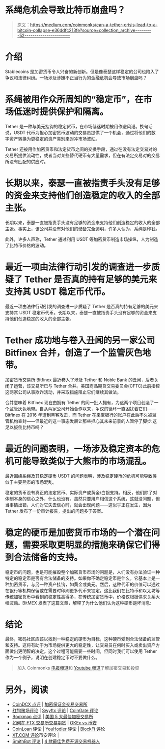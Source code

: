 # 系绳危机会导致比特币崩盘吗？

> 原文：<https://medium.com/coinmonks/can-a-tether-crisis-lead-to-a-bitcoin-collapse-e36ddfc213fe?source=collection_archive---------52----------------------->

# 介绍

Stablecoins 是加密货币令人兴奋的新创新。但是像泰瑟这样稳定的公司也陷入了争议和法律纠纷。一场涉及涉嫌不正当行为的金融危机会导致市场崩盘吗？

# 系绳被用作众所周知的“稳定币”，在市场低迷时提供保护和隔离。

Tether 是一种与美元挂钩的稳定货币，在市场低迷时期被用作避风港。换句话说，USDT 代币为担心加密货币波动的交易员提供了一个机会，通过将他们的数字资产转换为更稳定的资产类别来对冲市场波动。

Tether 还被用作加密货币和法定货币之间的交换手段，通过在没有法定交易对的交易所提供流动性，或者当对某些替代硬币有大量需求，但在有法定交易对的交易所没有匹配的供应时。

# 长期以来，泰瑟一直被指责手头没有足够的资金来支持他们创造稳定的收入的全部主张。

长期以来，泰瑟一直被指责手头没有足够的资金来支持他们创造稳定的收入的全部主张。事实上，该公司并没有对他们的储备完全透明，许多人认为，系绳是印钱。

此外，许多人声称，Tether 通过利用 USDT 等加密货币制造市场操纵，人为制造了比特币价格的波动。

# 最近一项由法律行动引发的调查进一步质疑了 Tether 是否真的持有足够的美元来支持其 USDT 稳定币代币。

最近一项由法律行动引发的调查进一步质疑了 Tether 是否真的持有足够的美元来支持其 USDT 稳定币代币。长期以来，泰瑟一直被指责手头没有足够的资金来支持他们创造稳定的收入的全部主张。

# Tether 成功地与卷入丑闻的另一家公司 Bitfinex 合并，创造了一个监管灰色地带。

加密货币交易所 Bitfinex 最近卷入了涉及 Tether 和 Noble Bank 的丑闻，后者关闭了运营，该交易所已与 Tether 合并。美国商品期货交易委员会(CFTC)此前指控这两家公司从事欺诈活动，并采取措施阻止它们继续其做法。

合并意味着 Bitfinex 现在由拥有 Tether 的同一批人拥有，为这两个项目创造了一个监管灰色地带。自从两家公司开始合作以来，争议的循环一直困扰着它们——Bitfinex 在 2016 年遭到黑客攻击，而 Tether 在来宝银行的账户在此后不久被监管机构查封——但最近的这一事态发展让那些担心其未来前景的人暂停了脚步:这足以扳倒比特币吗？

# 最近的问题表明，一场涉及稳定资本的危机可能导致类似于大熊市的市场混乱。

最近围绕系绳及其稳定硬币 USDT 的问题表明，涉及稳定硬币的危机可能导致类似于主要熊市的市场混乱。

稳定的货币没有真正的法定货币、实际资产或黄金/白银支持。相反，他们除了对体制本身的信心之外，什么也没有。虽然只要用户相信这个系统，这就没问题，但当事情出错，人们对它失去信心时，就会出现问题——这似乎正在发生，因为 Tether 发布了一份审计报告，提出的问题多于答案。

# 稳定的硬币是加密货币市场的一个潜在问题，需要采取更明显的措施来确保它们得到合法储备的支持。

稳定币的问题，也是可能摧毁整个加密货币市场的问题是，人们没有办法验证一种特定的稳定币是否有合法储备的支持。如果你不确定稳定币是什么，它基本上是一种加密货币，与另一种资产挂钩，如黄金或美元。然后，这种代币的价值可以通过在银行等机构保留或在需要时印刷更多代币来锁定。这比我们在比特币和以太坊等传统加密货币中看到的稳定性高得多，在传统加密货币中，价格仅根据供求关系大幅波动。BitMEX 发表了这篇文章，解释了为什么他们认为这种硬币是坏消息:

# 结论

最终，密码社区应该以找到一种稳定的硬币为目标，这种硬币受到合法储备的监管和支持。这将有助于为市场提供更大的稳定性，让交易员在何时买入或卖出资产方面做出更明智的决定。这个过程可能需要一些时间，但同时我们可以使用 Tether 作为一个例子，说明在创建稳定币时不要做什么。

> 加入 Coinmonks [电报频道](https://t.me/coincodecap)和 [Youtube 频道](https://www.youtube.com/c/coinmonks/videos)了解加密交易和投资

# 另外，阅读

*   [CoinDCX 点评](/coinmonks/coindcx-review-8444db3621a2) | [加密保证金交易交易所](https://coincodecap.com/crypto-margin-trading-exchanges)
*   [红狗赌场评论](https://coincodecap.com/red-dog-casino-review) | [Swyftx 评论](https://coincodecap.com/swyftx-review) | [CoinGate 评论](https://coincodecap.com/coingate-review)
*   [Bookmap 点评](https://coincodecap.com/bookmap-review-2021-best-trading-software) | [美国 5 大最佳加密交易所](https://coincodecap.com/crypto-exchange-usa)
*   [如何在 FTX 交易所交易期货](https://coincodecap.com/ftx-futures-trading) | [OKEx vs 币安](https://coincodecap.com/okex-vs-binance)
*   [CoinLoan 评论](https://coincodecap.com/coinloan-review) | [YouHodler 评论](/coinmonks/youhodler-4-easy-ways-to-make-money-98969b9689f2) | [BlockFi 评论](https://coincodecap.com/blockfi-review)
*   [XT.COM 评论](https://coincodecap.com/profittradingapp-for-binance)币安评论 |
*   [SmithBot 评论](https://coincodecap.com/smithbot-review) | [4 款最佳免费开源交易机器人](https://coincodecap.com/free-open-source-trading-bots)